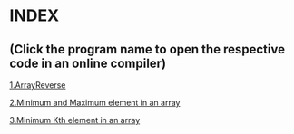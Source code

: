 # **INDEX**
## (Click the program name to open the respective code in an online compiler)

[1.ArrayReverse](https://onlinegdb.com/1SN3qv_Er)

[2.Minimum and Maximum element in an array](https://onlinegdb.com/Ci67tc53p)

[3.Minimum Kth element in an array](https://onlinegdb.com/8XWoERhLrw)
